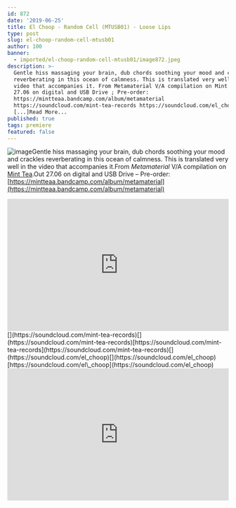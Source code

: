 ```yaml
---
id: 872
date: '2019-06-25'
title: El Choop - Random Cell (MTUSB01) - Loose Lips
type: post
slug: el-choop-random-cell-mtusb01
author: 100
banner:
  - imported/el-choop-random-cell-mtusb01/image872.jpeg
description: >-
  Gentle hiss massaging your brain, dub chords soothing your mood and crackles
  reverberating in this ocean of calmness. This is translated very well in the
  video that accompanies it. From Metamaterial V/A compilation on Mint Tea. Out
  27.06 on digital and USB Drive ; Pre-order:
  https://mintteaa.bandcamp.com/album/metamaterial
  https://soundcloud.com/mint-tea-records https://soundcloud.com/el_choop
  [...]Read More...
published: true
tags: premiere
featured: false
---
```

![image](../imported/el-choop-random-cell-mtusb01/image872.jpeg)Gentle hiss massaging your brain, dub chords soothing your mood and crackles reverberating in this ocean of calmness. This is translated very well in the video that accompanies it.From _Metamaterial_ V/A compilation on [Mint Tea](https://mintteaa.bandcamp.com).Out 27.06 on digital and USB Drive – Pre-order: [](https://mintteaa.bandcamp.com/album/metamaterial)[https://mintteaa.bandcamp.com/album/metamaterial](https://mintteaa.bandcamp.com/album/metamaterial)

<iframe width='100%' height='300' scrolling='no' frameborder='no' allow='autoplay' src='https://www.youtube.com/embed/dG1H5WdBgFk'></iframe>[](https://soundcloud.com/mint-tea-records)[](https://soundcloud.com/mint-tea-records)[https://soundcloud.com/mint-tea-records](https://soundcloud.com/mint-tea-records)[](https://soundcloud.com/el_choop)[](https://soundcloud.com/el_choop)[https://soundcloud.com/el\_choop](https://soundcloud.com/el_choop)<iframe width='100%' height='300' scrolling='no' frameborder='no' allow='autoplay' src='https://w.soundcloud.com/player/?url=https%3A//api.soundcloud.com/tracks/642422745&color=%23ff5500&auto_play=false&hide_related=false&show_comments=true&show_user=true&show_reposts=false&show_teaser=true'></iframe>
